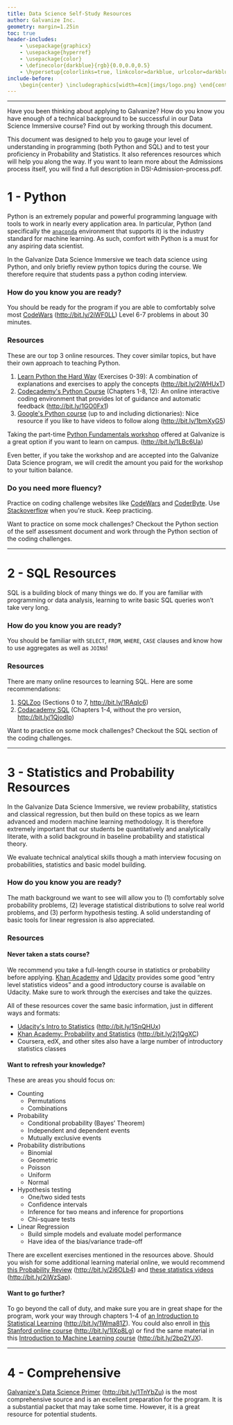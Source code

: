 ```yaml
---
title: Data Science Self-Study Resources
author: Galvanize Inc.
geometry: margin=1.25in
toc: true
header-includes:
    - \usepackage{graphicx}
    - \usepackage{hyperref}
    - \usepackage{color}
    - \definecolor{darkblue}{rgb}{0.0,0.0,0.5}
    - \hypersetup{colorlinks=true, linkcolor=darkblue, urlcolor=darkblue}
include-before:
    \begin{center} \includegraphics[width=4cm]{imgs/logo.png} \end{center}
---
```


---

Have you been thinking about applying to Galvanize? How do you know you have enough of a technical background to be successful in our Data Science Immersive course? Find out by working through this document.

This document was designed to help you to gauge your level of understanding in programming (both Python and SQL) and to test your proficiency in Probability and Statistics. It also references resources which will help you along the way. If you want to learn more about the Admissions process itself, you will find a full description in DSI-Admission-process.pdf.  


# 1 - Python
Python is an extremely popular and powerful programming language with tools to work in nearly every application area.  In particular, Python (and specifically the [`anaconda`](https://www.continuum.io/anaconda-overview) environment that supports it) is the industry standard for machine learning.  As such, comfort with Python is a must for any aspiring data scientist.  

In the Galvanize Data Science Immersive we teach data science using Python, and only briefly review python topics during the course.  We therefore require that students pass a python coding interview.

### How do you know you are ready?

You should be ready for the program if you are able to comfortably solve most [CodeWars](https://www.codewars.com/?language=python) (http://bit.ly/2iWF0LL) Level 6-7 problems in about 30 minutes.

### Resources

These are our top 3 online resources. They cover similar topics, but have their own approach to teaching Python.

1. [Learn Python the Hard Way](https://learnpythonthehardway.org/book) (Exercises 0-39): A combination of explanations and exercises to apply the concepts (http://bit.ly/2iWHUxT)
2. [Codecademy's Python Course](https://www.codecademy.com/learn/python) (Chapters 1-8, 12): An online interactive coding environment that provides lot of guidance and automatic feedback (http://bit.ly/1GO0Fx1)
3. [Google's Python course](https://developers.google.com/edu/python/) (up to and including dictionaries): Nice resource if you like to have videos to follow along (http://bit.ly/1bmXyG5)

Taking the part-time [Python Fundamentals workshop](http://www.galvanize.com/courses/intro-to-python/) offered at Galvanize is a great option if you want to learn on campus. (http://bit.ly/1LBc6Ua)

Even better, if you take the workshop and are accepted into the Galvanize Data Science program, we will credit the amount you paid for the workshop to your tuition balance.

### Do you need more fluency?

Practice on coding challenge websites like [CodeWars](https://www.codewars.com/?language=python) and [CoderByte](https://coderbyte.com/). Use [Stackoverflow](http://stackoverflow.com/) when you're stuck. Keep practicing.

Want to practice on some mock challenges? Checkout the Python section of the self assessment document and work through the Python section of the coding challenges.

---

# 2 - SQL Resources

SQL is a building block of many things we do. If you are familiar with programming or data analysis, learning to write basic SQL queries won’t take very long.

### How do you know you are ready?

 You should be familiar with `SELECT`, `FROM`, `WHERE`, `CASE` clauses and know how to use aggregates as well as `JOIN`s!

### Resources

There are many online resources to learning SQL. Here are some recommendations:

  1. [SQLZoo](http://sqlzoo.net/) (Sections 0 to 7, http://bit.ly/1RAqIc6)
  2. [Codacademy SQL](https://www.codecademy.com/learn/learn-sql) (Chapters 1-4, without the pro version, http://bit.ly/1QjodIp)

Want to practice on some mock challenges? Checkout the SQL section of the coding challenges.

---

# 3 - Statistics and Probability Resources

In the Galvanize Data Science Immersive, we review probability, statistics and classical regression, but then build on these topics as we learn advanced and modern machine learning methodology. It is therefore extremely important that our students be quantitatively and analytically literate, with a solid background in baseline probability and statistical theory.  

We evaluate technical analytical skills though a math interview focusing on probabilities, statistics and basic model building.  

### How do you know you are ready?

The math background we want to see will allow you to (1) comfortably solve probability problems, (2) leverage statistical distributions to solve real world problems, and (3) perform hypothesis testing. A solid understanding of basic tools for linear regression is also appreciated.

### Resources

#### Never taken a stats course?

We recommend you take a full-length course in statistics or probability before applying. [Khan Academy](http://www.khanacademy.org/) and [Udacity](https://www.udacity.com/) provides some good “entry level statistics videos” and a good introductory course is available on Udacity. Make sure to work through the exercises and take the quizzes.

All of these resources cover the same basic information, just in different ways and formats:

* [Udacity's Intro to Statistics](https://www.udacity.com/course/intro-to-statistics--st101) (http://bit.ly/1SnQHUx)
* [Khan Academy: Probability and Statistics](https://www.khanacademy.org/math/statistics-probability) (http://bit.ly/2j1QgXC)
* Coursera, edX, and other sites also have a large number of introductory statistics classes


#### Want to refresh your knowledge?

These are areas you should focus on:

* Counting
    * Permutations
    * Combinations
* Probability
    * Conditional probability (Bayes’ Theorem)
    * Independent and dependent events
    * Mutually exclusive events
* Probability distributions
    * Binomial
    * Geometric
    * Poisson
    * Uniform
    * Normal
* Hypothesis testing
    * One/two sided tests
    * Confidence intervals
    * Inference for two means and inference for proportions
    * Chi-square tests
* Linear Regression
    * Build simple models and evaluate model performance
    * Have idea of the bias/variance trade-off

There are excellent exercises mentioned in the resources above. Should you wish for some additional learning material online, we would recommend [this  Probability Review](http://www.intmath.com/counting-probability/counting-probability-intro.php) (http://bit.ly/2i6OLb4) and [these statistics videos](http://www.jbstatistics.com/) (http://bit.ly/2iWzSap).

#### Want to go further?

To go beyond the call of duty, and make sure you are in great shape for the program, work your way through chapters 1-4 of [an Introduction to Statistical Learning](http://www-bcf.usc.edu/~gareth/ISL/ISLR%20Sixth%20Printing.pdf) (http://bit.ly/1Wma81Z). You could also enroll in [this Stanford online course](https://www.coursera.org/learn/machine-learning) (http://bit.ly/1IXp8Lg) or find the same material in this [Introduction to Machine Learning course](https://www.r-bloggers.com/in-depth-introduction-to-machine-learning-in-15-hours-of-expert-videos/) (http://bit.ly/2bp2YJX).

<!-- Want to practice on some mock challenges? Checkout the math challenges of the self assessment document. -->

---

# 4 - Comprehensive

[Galvanize's Data Science Primer](https://github.com/zipfian/data-science-primer) (http://bit.ly/1TnYbZu) is the most comprehensive source and is an excellent preparation for the program. It is a substantial packet that may take some time. However, it is a great resource for potential students.
